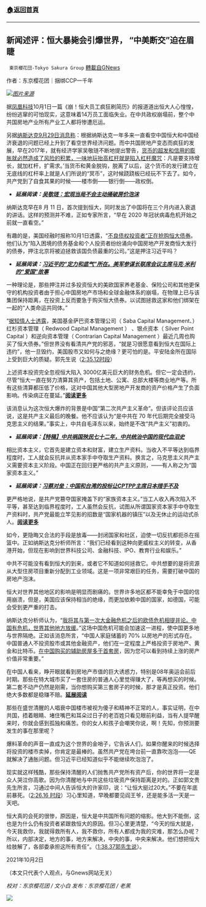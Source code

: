 ###  [:house:返回首頁](https://github.com/ourhimalayas/txt)
---


## 新闻述评：恒大暴毙会引爆世界， “中美断交”迫在眉睫
` 東京櫻花団-Tokyo Sakura Group` [轉載自GNews](https://gnews.org/zh-hans/1568788/)

作者：东京樱花团｜捆绑CCP一千年

![](https://assets.gnews.org/wp-content/uploads/2021/10/新闻述评：恒大暴毙会引爆世界，-中美断交迫在眉睫.png)[*图片来源*](https://x0.ifengimg.com/ucms/2021_40/69FF244A6991B6B0A735ACFAC9C52F8C66D7604B_size411_w600_h356.png)

据[凤凰科技](https://tech.ifeng.com/c/89z8xzQK7ek)10月1日一篇《崩！恒大员工疯狂刷简历》的报道道出恒大人心惶惶，纷纷逃窜的可怕现实，这意味着14万员工面临失业。在中共政权崩塌前，整个中共国房地产业所有产业工人都将惨遭厄运。

另据[纳斯达克9月29日消息称](https://www.nasdaq.com/articles/bitcoin-evergrande-and-the-deteriorating-situation-in-china-2021-09-30)：根据纳斯达克一年多来一直看空中国恒大和中国经济衰退的问题已经上升到了看空世界经济问题。而中共国房地产变态而疯狂的发展，早在2017年，就有经济学家吴敬琏不断地提出警告，[货币的超发和信用的膨胀就必然造成了风险的积累，一味地玩抬高杠杆就是陷入杠杆魔咒](https://www.sohu.com/a/195505626_99911517)：凡是要支持增长，就加杠杆，扩需求。’当货币和黄金脱钩，脱离了以后，这个货币的发行建立在无底线的杠杆率上就是人们所说的“冥币”，这时候跷跷板已经玩不下去了。如今，共产党到了自食其果的时候——楼市倒——银行倒——政权倒。

- ***延展阅读：***[***吴敬琏：宏观当局不会主动捅破房价泡沫***](http://finance.sina.com.cn/china/20140528/020319244416.shtml)


纳斯达克早在8 月 11 日，首次提到恒大，同时发出了中国将在三个月内进入衰退的讲话。这样的预测并不难，正如专家所言，“早在 2020 年冠状病毒危机开始之前就一直看空。”

有趣的是，美国经融时报称10月1日透露，“[不良债权投资者”正在抢购恒大债券](https://www.ft.com/content/1cf5bb08-e588-4790-987e-34aa3f5a604a)。他们认为“陷入困境的债务基金和个人投资者纷纷涌向中国房地产开发商恒大发行的债券，押注北京将被迫拯救该国负债最重的公司。”这是押注习近平吗？

- ***延展阅读：***[***习近平的“定力和底气”所在。美军参谋长联席会议主席马克·米利的“爱国”故事***](https://www.rfi.fr/cn/%E4%B8%93%E6%A0%8F%E6%A3%80%E7%B4%A2/%E8%A6%81%E9%97%BB%E5%88%86%E6%9E%90/20210917-%E9%A9%AC%E5%85%8B%C2%B7%E7%B1%B3%E5%88%A9%E7%9A%84-%E7%88%B1%E5%9B%BD-%E6%95%85%E4%BA%8B-%E4%B9%A0%E8%BF%91%E5%B9%B3%E7%9A%84%E5%AE%9A%E5%8A%9B%E5%92%8C%E5%BA%95%E6%B0%94%E6%89%80%E5%9C%A8)


一种理论是，那些押注并过多投资恒大的美欧国家养老基金、保险公司和其他更保守的机构投资者由于担心中国房地产市场和全球金融体系的崩塌，在物理上已与该集团保持距离，在投资上反而要急于购买恒大债券。以试图拯救这家和他们绑架在一起的“人类命运共同体。”

“[据知情人士透露](https://www.ft.com/content/1cf5bb08-e588-4790-987e-34aa3f5a604a)，美国基金萨巴资本管理公司（ Saba Capital Management、）红杉资本管理（ Redwood Capital Management ） 、银点资本（ Silver Point Capital ）和逆向资本管理（ Contrarian Capital Management ）最近几周也购买了恒大债券。”但世界没有看清共产党的邪恶，“就是习很愿意看到恒大在国际上违约”，他一旦毁约，美国股市又如何与之绝缘？更可怕的是。平安陆金所在国际上受到巨大的质疑。郭先生说（[2:35.12时段](https://www.nasdaq.com/articles/bitcoin-evergrande-and-the-deteriorating-situation-in-china-2021-09-30)）

上述资本投资完全忽视恒大陷入 3000亿美元巨大的财务危机。但它一定会违约，尽管“恒大一直在努力清算其资产，包括土地、公寓、总部大楼等商业地产等。所有这些清算都压低了价格，这对中国其他大型房地产开发商的资产价格产生了负面影响。传染病正在蔓延。”[**阅读更多**](https://www.forbes.com/sites/williampesek/2021/09/30/goldman-flags-82-trillion-threat-worse-than-china-evergrande/)

该消息认为这次恒大爆炸的背景是中国“第二次共产主义革命”。但该评论员应该说，这是共产主义最后的晚餐。他不应该认为“是中共在 70 年代后期完全接受马克思主义的结果。”事实上，中共自毛泽东以来，始终是不改“共产主义”初衷的。

- ***延展阅读：***[***【特稿】中共祸国殃民七十二年，中共统治中国的现代血泪史***](https://www.epochtimes.com/gb/21/9/30/n13272607.htm)


相比资本主义，它首先是建立资本和财富，建立生产资料。当收入不平等达到临界程度时，工人就会反抗并从资本家手中夺取生产资料。换言之，马克思主义共产主义需要资本主义阶段。中国正在回归更严格的共产主义原则，——有人称之为“国家资本主义。”

- ***延展阅读：***[***习蔡对垒：中国和台湾的投标让CPTPP主席日本措手不及***](https://asia.nikkei.com/Editor-s-Picks/China-up-close/Analysis-China-and-Taiwan-bids-catch-CPTPP-chair-Japan-off-guard)


更严格地说，是共产党篡夺国家掩盖下的“家族资本主义。”当工人收入再次陷入不平等，甚至达到临界程度时，工人虽然会反抗，试图从所谓国家资本家手中夺取生产资料时，共产党最能立竿见影的招数是“国家机器的镇压”以及无休止的运动式杀人。[**阅读更多**](https://zh.wikipedia.org/wiki/%E4%B8%AD%E5%9B%BD%E5%85%B1%E4%BA%A7%E5%85%9A%E6%94%BF%E6%B2%BB%E8%BF%90%E5%8A%A8%E5%88%97%E8%A1%A8)

如今，更隐晦又合法的手段是放毒——封闭国家和社区，迫使一切反抗都扼杀在摇篮中。正如纳斯达克分析师所言：“我们已经看到这种向更威权主义的转变，从香港开始，但现在影响到世界科技公司、金融科技、IPO、教育行业和娱乐。”

中共不可能没有看到恒大的到来，或者它不知道如何拯救它。中共想要的是将资源从大型住房项目重新分配到工业领域。这是一项非常艰巨的任务，需要打破中国的房地产泡沫。

恒大对世界其他地区的影响是明显而剧痛的。世界许多地区都不能幸免于中国的信用崩溃，但是，美国应该保持相当的绝缘，而更加依赖中国的国家，如德国，可能会受到更严重的打击。

纳斯达克分析师认为，“[我将其与第一次大金融危机之后的欧债危机相提并论。中国有危机，世界其他地方放缓](https://www.nasdaq.com/articles/bitcoin-evergrande-and-the-deteriorating-situation-in-china-2021-09-30)。”这场中国危机可能会加速这一进程，使中国更多地与世界隔绝。正如该消息所言，“中国人家庭储蓄的 70% 以房地产的形式存在。中国普通人不投资股市或其他金融资产，他们在一定程度上严格投资于房地产、黄金和比特币。[在中国购买的辅助房屋多于首套房](https://www.nasdaq.com/articles/bitcoin-evergrande-and-the-deteriorating-situation-in-china-2021-09-30)，因为您可以看到持续上涨的房产价值非常重要。”

在中国人看来，睁开眼就看到房地产市值的巨大诱惑力，特别是08年奥运会前后时期。那些在特大城市买了一套住房的普通人心里觉得赚大了，等再想买的时候。第二套不动产仍然是刚需，当你想购买第三套房子的时候，那才是真正投资。他们绝大多数都是稳赚不赔。[**延展阅读**](https://www.dw.com/zh/%E4%B8%AD%E5%9B%BD%E6%88%BF%E4%BB%B7%E7%96%AF%E7%8B%82-%E7%99%BE%E5%A7%93%E9%BA%BB%E6%9C%A8%E4%B8%8D%E4%BB%81/a-36465154)

那些在盛世清醒的人唱衰中国楼市被视为傻子和精神不正常的人，事实证明，在中共国，捂着眼睛、堵住嘴巴和耳朵过日子的老百姓只看见眼前利益，当有人提早醒来时，你就会感到孤独和痛苦。你的女人和孩子会嘲笑你说，啊！先知，你预测要发生的事在那里呢？

爆料革命的声音一直成为这个世界的金哨子，它告诉人们，如果你醒来的时候选择将投资的楼市卖掉，你肯定是最棒的。虽然共产党在垮台前一直靠吹泡泡——QE就解决了通胀问题。但习近平已经知道似乎不能继续吹泡泡了。

现实就这样残酷，那些保持清醒的人们抛售共产党所有资产后，你的世界将一定是众人哭泣你高歌。因为你清醒地与中共这些垃圾资产保持距离是对的。正如郭文贵先生所言，习通过中间人告诉恒大的许家印，说：“让恒大挺过20大。”不要在年底前暴死。（[2:26.16 时段](https://www.nasdaq.com/articles/bitcoin-evergrande-and-the-deteriorating-situation-in-china-2021-09-30)）习心里知道，早晚都要见阎王爷，还是能多活一天是一天吧。

恒大真的会死的很惨，原因是，恒大是中共国所有问题的缩影。他大到不能倒，这也是为什么仍有投资者紧跟救恒大的原因。但习心里更清楚，“今天的恒大就是，今天我救你，我就得救所有人，我不救你，所有人都成为我的灾难，那怎么办呢？所以，内部决定，地方的事，地方来解决，中央的事，中央来解决。他们想把恒大给肢解了，各部委承担这所有责任”。（[1:38.37郭先生说](https://gtv.org/video/id=614c897242a8af3151a3c790)）。

2021年10月2日

（本文只代表个人观点，与Gnews网站无关）

*校对：东京樱花团 / 文小白*
*发布：东京樱花团 / 老黑*

![](https://assets.gnews.org/wp-content/uploads/2021/10/image0-1-18.png)
